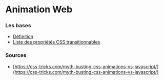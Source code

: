 # Animation Web

### Les bases

- [Définition](./01_bases/01-Definition.md)
- [Liste des propriétés CSS transitionnables](./01_bases/02-List.md)














### Sources 

- [https://css-tricks.com/myth-busting-css-animations-vs-javascript/](https://css-tricks.com/myth-busting-css-animations-vs-javascript/)
